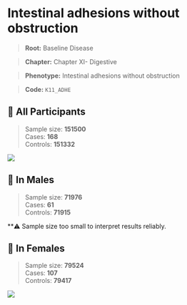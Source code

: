 # Intestinal adhesions without obstruction

> **Root:** Baseline Disease  

> **Chapter:** Chapter XI- Digestive  

> **Phenotype:** Intestinal adhesions without obstruction  

> **Code:** `K11_ADHE`

## 🧪 All Participants  
> Sample size: **151500**  
> Cases: **168**  
> Controls: **151332**
<img src="/Disease/Figures/ALL/Baseline/K11_ADHE.png"/>
<CsvTable src="/Disease_Data/ALL/Baseline/LG_K11_ADHE.csv" label="🔍 View full results" />

## 👨 In Males  
> Sample size: **71976**  
> Cases: **61**  
> Controls: **71915**

**⚠️ Sample size too small to interpret results reliably.

## 👩 In Females  
> Sample size: **79524**  
> Cases: **107**  
> Controls: **79417**
<img src="/Disease/Figures/Female/Baseline/K11_ADHE.png"/>
<CsvTable src="/Disease_Data/Female/Baseline/LG_K11_ADHE.csv" label="🔍 View full results" />
